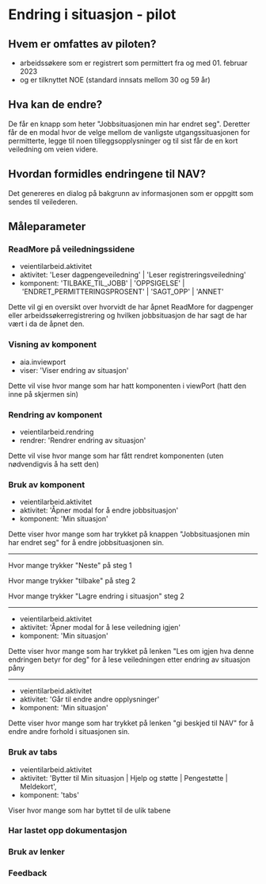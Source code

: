 # Endring i situasjon - pilot

## Hvem er omfattes av piloten?

-   arbeidssøkere som er registrert som permittert fra og med 01. februar 2023
-   og er tilknyttet NOE (standard innsats mellom 30 og 59 år)

## Hva kan de endre?

De får en knapp som heter "Jobbsituasjonen min har endret seg".
Deretter får de en modal hvor de velge mellom de vanligste utgangssituasjonen for permitterte, legge til noen tilleggsopplysninger og til sist får de en kort veiledning om veien videre.

## Hvordan formidles endringene til NAV?

Det genereres en dialog på bakgrunn av informasjonen som er oppgitt som sendes til veilederen.

## Måleparameter

### ReadMore på veiledningssidene

-   veientilarbeid.aktivitet
-   aktivitet: 'Leser dagpengeveiledning' | 'Leser registreringsveiledning'
-   komponent: 'TILBAKE_TIL_JOBB' | 'OPPSIGELSE' | 'ENDRET_PERMITTERINGSPROSENT' | 'SAGT_OPP' | 'ANNET'

Dette vil gi en oversikt over hvorvidt de har åpnet ReadMore for dagpenger eller arbeidssøkerregistrering og hvilken jobbsituasjon de har sagt de har vært i da de åpnet den.

### Visning av komponent

-   aia.inviewport
-   viser: 'Viser endring av situasjon'

Dette vil vise hvor mange som har hatt komponenten i viewPort (hatt den inne på skjermen sin)

### Rendring av komponent

-   veientilarbeid.rendring
-   rendrer: 'Rendrer endring av situasjon'

Dette vil vise hvor mange som har fått rendret komponenten (uten nødvendigvis å ha sett den)

### Bruk av komponent

-   veientilarbeid.aktivitet
-   aktivitet: 'Åpner modal for å endre jobbsituasjon'
-   komponent: 'Min situasjon'

Dette viser hvor mange som har trykket på knappen "Jobbsituasjonen min har endret seg" for å endre jobbsituasjonen sin.

---

Hvor mange trykker "Neste" på steg 1

Hvor mange trykker "tilbake" på steg 2

Hvor mange trykker "Lagre endring i situasjon" steg 2

---

-   veientilarbeid.aktivitet
-   aktivitet: 'Åpner modal for å lese veiledning igjen'
-   komponent: 'Min situasjon'

Dette viser hvor mange som har trykket på lenken "Les om igjen hva denne endringen betyr for deg" for å lese veiledningen etter endring av situasjon påny

---

-   veientilarbeid.aktivitet
-   aktivitet: 'Går til endre andre opplysninger'
-   komponent: 'Min situasjon'

Dette viser hvor mange som har trykket på lenken "gi beskjed til NAV" for å endre andre forhold i situasjonen sin.

### Bruk av tabs

-   veientilarbeid.aktivitet
-   aktivitet: 'Bytter til Min situasjon | Hjelp og støtte | Pengestøtte | Meldekort',
-   komponent: 'tabs'

Viser hvor mange som har byttet til de ulik tabene

### Har lastet opp dokumentasjon

### Bruk av lenker

### Feedback
